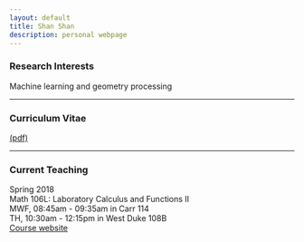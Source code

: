 ```yaml
---
layout: default
title: Shan Shan
description: personal webpage
---
```


### Research Interests 
Machine learning and geometry processing
<hr />

### Curriculum Vitae 
[(pdf)](../CV/cv.pdf)
<hr />	
	
### Current Teaching
Spring 2018  <br />
Math 106L: Laboratory Calculus and Functions II <br />
MWF, 08:45am - 09:35am in Carr 114 <br />
TH, 10:30am - 12:15pm in West Duke 108B <br />
[Course website](https://sshanshans.github.io/math106/)

        
